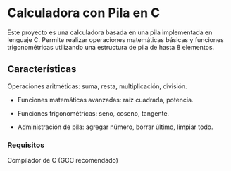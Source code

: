 # Calculadora con Pila en C
Este proyecto es una calculadora basada en una pila implementada en lenguaje C. Permite realizar operaciones matemáticas básicas y funciones trigonométricas utilizando una estructura de pila de hasta 8 elementos.

## Características
Operaciones aritméticas: suma, resta, multiplicación, división.

- Funciones matemáticas avanzadas: raíz cuadrada, potencia.

- Funciones trigonométricas: seno, coseno, tangente.

- Administración de pila: agregar número, borrar último, limpiar todo.

### Requisitos
Compilador de C (GCC recomendado)
